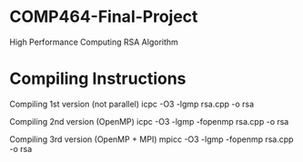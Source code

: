 # COMP464-Final-Project
High Performance Computing RSA Algorithm

# Compiling Instructions

Compiling 1st version (not parallel)
icpc -O3 -lgmp rsa.cpp -o rsa

Compiling 2nd version (OpenMP)
icpc -O3 -lgmp -fopenmp rsa.cpp -o rsa

Compiling 3rd version (OpenMP + MPI)
mpicc -O3 -lgmp -fopenmp rsa.cpp -o rsa
